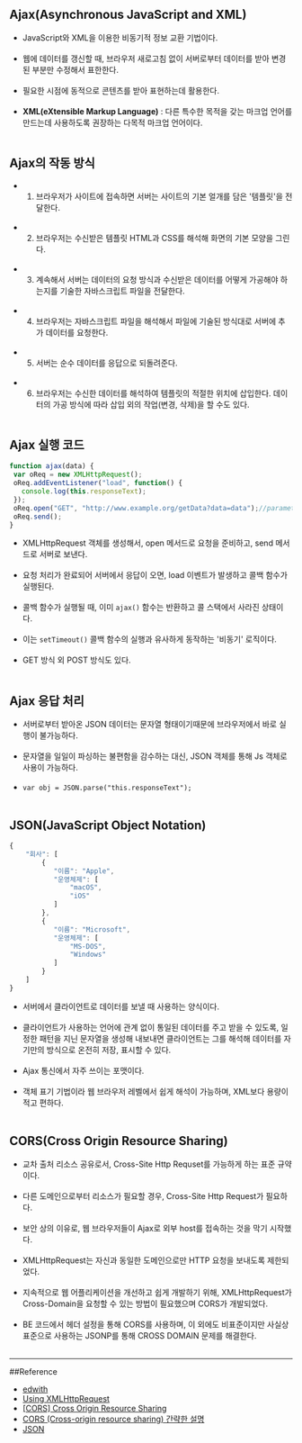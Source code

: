 Ajax(Asynchronous JavaScript and XML)
-------------------------------------

-	JavaScript와 XML을 이용한 비동기적 정보 교환 기법이다.<br><br>
-	웹에 데이터를 갱신할 때, 브라우저 새로고침 없이 서버로부터 데이터를 받아 변경된 부분만 수정해서 표한한다.<br><br>
-	필요한 시점에 동적으로 콘텐츠를 받아 표현하는데 활용한다.<br><br>
-	**XML(eXtensible Markup Language)** : 다른 특수한 목적을 갖는 마크업 언어를 만드는데 사용하도록 권장하는 다목적 마크업 언어이다.<br><br>

Ajax의 작동 방식
----------------

-	1. 브라우저가 사이트에 접속하면 서버는 사이트의 기본 얼개를 담은 '템플릿'을 전달한다.<br><br>
-	2. 브라우저는 수신받은 템플릿 HTML과 CSS를 해석해 화면의 기본 모양을 그린다.<br><br>
-	3. 계속해서 서버는 데이터의 요청 방식과 수신받은 데이터를 어떻게 가공해야 하는지를 기술한 자바스크립트 파일을 전달한다.<br><br>
-	4. 브라우저는 자바스크립트 파일을 해석해서 파일에 기술된 방식대로 서버에 추가 데이터를 요청한다.<br><br>
-	5. 서버는 순수 데이터를 응답으로 되돌려준다.<br><br>
-	6. 브라우저는 수신한 데이터를 해석하여 템플릿의 적절한 위치에 삽입한다. 데이터의 가공 방식에 따라 삽입 외의 작업(변경, 삭제)을 할 수도 있다.<br><br>

Ajax 실행 코드
--------------

```javascript
function ajax(data) {
 var oReq = new XMLHttpRequest();
 oReq.addEventListener("load", function() {
   console.log(this.responseText);
 });    
 oReq.open("GET", "http://www.example.org/getData?data=data");//parameter를 붙여서 보낼수있음.
 oReq.send();
}
```

-	XMLHttpRequest 객체를 생성해서, open 메서드로 요청을 준비하고, send 메서드로 서버로 보낸다.<br><br>
-	요청 처리가 완료되어 서버에서 응답이 오면, load 이벤트가 발생하고 콜백 함수가 실행된다.<br><br>
-	콜백 함수가 실행될 때, 이미 `ajax()` 함수는 반환하고 콜 스택에서 사라진 상태이다.<br><br>
-	이는 `setTimeout()` 콜백 함수의 실행과 유사하게 동작하는 '비동기' 로직이다.<br><br>
-	GET 방식 외 POST 방식도 있다.<br><br>

Ajax 응답 처리
--------------

-	서버로부터 받아온 JSON 데이터는 문자열 형태이기때문에 브라우저에서 바로 실행이 불가능하다.<br><br>
-	문자열을 일일이 파싱하는 불편함을 감수하는 대신, JSON 객체를 통해 Js 객체로 사용이 가능하다.<br><br>
-	`var obj = JSON.parse("this.responseText");`<br><br>

JSON(JavaScript Object Notation)
--------------------------------

```javascript
{
    "회사": [
        {
           "이름": "Apple",
           "운영체제": [
               "macOS",
               "iOS"
           ]
        },
        {
           "이름": "Microsoft",
           "운영체제": [
               "MS-DOS",
               "Windows"
           ]
        }
    ]
}
```

-	서버에서 클라이언트로 데이터를 보낼 때 사용하는 양식이다.<br><br>
-	클라이언트가 사용하는 언어에 관계 없이 통일된 데이터를 주고 받을 수 있도록, 일정한 패턴을 지닌 문자열을 생성해 내보내면 클라이언트는 그를 해석해 데이터를 자기만의 방식으로 온전히 저장, 표시할 수 있다.<br><br>
-	Ajax 통신에서 자주 쓰이는 포맷이다.<br><br>
-	객체 표기 기법이라 웹 브라우저 레벨에서 쉽게 해석이 가능하며, XML보다 용량이 적고 편하다.<br><br>

CORS(Cross Origin Resource Sharing)
-----------------------------------

-	교차 출처 리소스 공유로서, Cross-Site Http Requset를 가능하게 하는 표준 규약이다.<br><br>
-	다른 도메인으로부터 리소스가 필요할 경우, Cross-Site Http Request가 필요하다.<br><br>
-	보안 상의 이유로, 웹 브라우저들이 Ajax로 외부 host를 접속하는 것을 막기 시작했다.<br><br>
-	XMLHttpRequest는 자신과 동일한 도메인으로만 HTTP 요청을 보내도록 제한되었다.<br><br>
-	지속적으로 웹 어플리케이션을 개선하고 쉽게 개발하기 위해, XMLHttpRequest가 Cross-Domain을 요청할 수 있는 방법이 필요했으며 CORS가 개발되었다.<br><br>
-	BE 코드에서 헤더 설정을 통해 CORS를 사용하며, 이 외에도 비표준이지만 사실상 표준으로 사용하는 JSONP를 통해 CROSS DOMAIN 문제를 해결한다.<br><br>

---

##Reference

-	[edwith](https://www.edwith.org/boostcourse-web/lecture/16701/)<br>
-	[Using XMLHttpRequest](https://developer.mozilla.org/en-US/docs/Web/API/XMLHttpRequest/Using_XMLHttpRequest)<br>
-	[[CORS] Cross Origin Resource Sharing](https://zamezzz.tistory.com/137)<br>
-	[CORS (Cross-origin resource sharing) 간략한 설명](https://webfortj.blogspot.com/2014/05/cors-cross-origin-resource-sharing.html)<br>
-	[JSON](https://namu.wiki/w/JSON)
